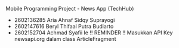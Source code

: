 Mobile Programming Project - News App (TechHub)
- 2602136285 Aria Ahnaf Sidqy Suprayogi
- 2602147616 Beryl Thifaal Putra Budiarto
- 2602152704 Achmad Syafii Ie
!! REMINDER !!
Masukkan API Key newsapi.org dalam class ArticleFragment


